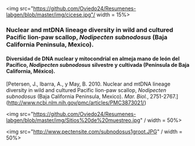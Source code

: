 
<img src="https://github.com/Oviedo24/Resumenes-labgen/blob/master/img/cicese.jpg"/ width = 15%>

### Nuclear and mtDNA lineage diversity in wild and cultured Pacific lion-paw scallop, *Nodipecten subnodosus* (Baja California Peninsula, Mexico).
#### Diversidad de DNA nuclear y mitocondrial en almeja mano de león del Pacífico, *Nodipecten subnodosus* silvestre y cultivada (Península de Baja California, México). 

[Petersen, J., Ibarra, A., y May, B. 2010. Nuclear and mtDNA lineage diversity in wild and cultured Pacific lion-paw scallop, *Nodipecten subnodosus* (Baja California Peninsula, Mexico). *Mar. Biol.*, 2751-2767.] (http://www.ncbi.nlm.nih.gov/pmc/articles/PMC3873021/)



<img src="https://github.com/Oviedo24/Resumenes-labgen/blob/master/img/Sitios%20de%20muestreo.jpg" / width = 50%>


<img src="http://www.pectensite.com/subnodosus1groot.JPG" / width = 50%>
